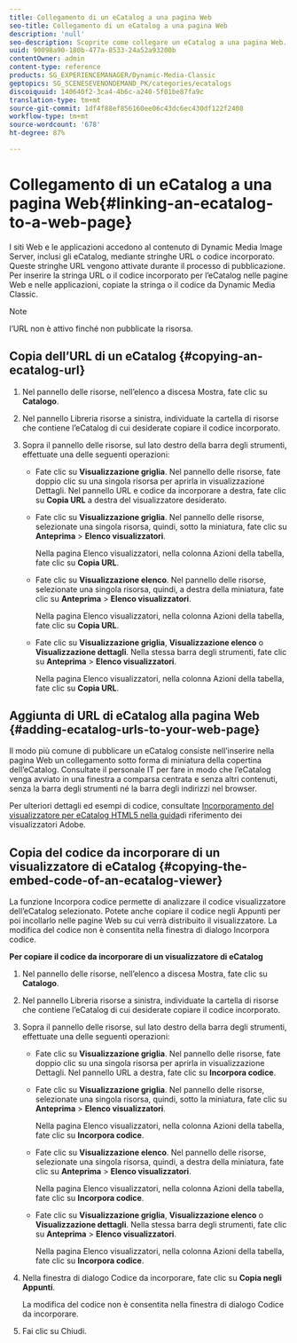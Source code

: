 ```yaml
---
title: Collegamento di un eCatalog a una pagina Web
seo-title: Collegamento di un eCatalog a una pagina Web
description: 'null'
seo-description: Scoprite come collegare un eCatalog a una pagina Web.
uuid: 90098a90-180b-477a-8533-24a52a93200b
contentOwner: admin
content-type: reference
products: SG_EXPERIENCEMANAGER/Dynamic-Media-Classic
geptopics: SG_SCENESEVENONDEMAND_PK/categories/ecatalogs
discoiquuid: 140640f2-3ca4-4b6c-a240-5f01be87fa9c
translation-type: tm+mt
source-git-commit: 1df4f88ef856160ee06c43dc6ec430df122f2408
workflow-type: tm+mt
source-wordcount: '678'
ht-degree: 87%

---
```



# Collegamento di un eCatalog a una pagina Web{#linking-an-ecatalog-to-a-web-page}

I siti Web e le applicazioni accedono al contenuto di Dynamic Media Image Server, inclusi gli eCatalog, mediante stringhe URL o codice incorporato. Queste stringhe URL vengono attivate durante il processo di pubblicazione. Per inserire la stringa URL o il codice incorporato per l’eCatalog nelle pagine Web e nelle applicazioni, copiate la stringa o il codice da Dynamic Media Classic.

>[!NOTE]
>
>l’URL non è attivo finché non pubblicate la risorsa.

## Copia dell’URL di un eCatalog {#copying-an-ecatalog-url}

1. Nel pannello delle risorse, nell’elenco a discesa Mostra, fate clic su **Catalogo**.
1. Nel pannello Libreria risorse a sinistra, individuate la cartella di risorse che contiene l’eCatalog di cui desiderate copiare il codice incorporato.
1. Sopra il pannello delle risorse, sul lato destro della barra degli strumenti, effettuate una delle seguenti operazioni:

   * Fate clic su **Visualizzazione griglia**. Nel pannello delle risorse, fate doppio clic su una singola risorsa per aprirla in visualizzazione Dettagli. Nel pannello URL e codice da incorporare a destra, fate clic su **Copia URL** a destra del visualizzatore desiderato.
   * Fate clic su **Visualizzazione griglia**. Nel pannello delle risorse, selezionate una singola risorsa, quindi, sotto la miniatura, fate clic su **Anteprima** > **Elenco visualizzatori**.

      Nella pagina Elenco visualizzatori, nella colonna Azioni della tabella, fate clic su **Copia URL**.

   * Fate clic su **Visualizzazione elenco**. Nel pannello delle risorse, selezionate una singola risorsa, quindi, a destra della miniatura, fate clic su **Anteprima** > **Elenco visualizzatori**.

      Nella pagina Elenco visualizzatori, nella colonna Azioni della tabella, fate clic su **Copia URL**.

   * Fate clic su **Visualizzazione griglia**, **Visualizzazione elenco** o **Visualizzazione dettagli**. Nella stessa barra degli strumenti, fate clic su **Anteprima** > **Elenco visualizzatori**.

      Nella pagina Elenco visualizzatori, nella colonna Azioni della tabella, fate clic su **Copia URL**.

## Aggiunta di URL di eCatalog alla pagina Web {#adding-ecatalog-urls-to-your-web-page}

Il modo più comune di pubblicare un eCatalog consiste nell’inserire nella pagina Web un collegamento sotto forma di miniatura della copertina dell’eCatalog. Consultate il personale IT per fare in modo che l’eCatalog venga avviato in una finestra a comparsa centrata e senza altri contenuti, senza la barra degli strumenti né la barra degli indirizzi nel browser.

Per ulteriori dettagli ed esempi di codice, consultate [Incorporamento del visualizzatore per eCatalog HTML5 nella guida](https://docs.adobe.com/content/help/en/dynamic-media-developer-resources/library/viewers-aem-assets-dmc/ecatalog/c-html5-20-ecatalog-viewer-about.html)di riferimento dei visualizzatori Adobe.

## Copia del codice da incorporare di un visualizzatore di eCatalog {#copying-the-embed-code-of-an-ecatalog-viewer}

La funzione Incorpora codice permette di analizzare il codice visualizzatore dell’eCatalog selezionato. Potete anche copiare il codice negli Appunti per poi incollarlo nelle pagine Web su cui verrà distribuito il visualizzatore. La modifica del codice non è consentita nella finestra di dialogo Incorpora codice.

**Per copiare il codice da incorporare di un visualizzatore di eCatalog**

1. Nel pannello delle risorse, nell’elenco a discesa Mostra, fate clic su **Catalogo**.
1. Nel pannello Libreria risorse a sinistra, individuate la cartella di risorse che contiene l’eCatalog di cui desiderate copiare il codice incorporato.
1. Sopra il pannello delle risorse, sul lato destro della barra degli strumenti, effettuate una delle seguenti operazioni:

   * Fate clic su **Visualizzazione griglia**. Nel pannello delle risorse, fate doppio clic su una singola risorsa per aprirla in visualizzazione Dettagli. Nel pannello URL a destra, fate clic su **Incorpora codice**.
   * Fate clic su **Visualizzazione griglia**. Nel pannello delle risorse, selezionate una singola risorsa, quindi, sotto la miniatura, fate clic su **Anteprima** > **Elenco visualizzatori**.

      Nella pagina Elenco visualizzatori, nella colonna Azioni della tabella, fate clic su **Incorpora codice**.

   * Fate clic su **Visualizzazione elenco**. Nel pannello delle risorse, selezionate una singola risorsa, quindi, a destra della miniatura, fate clic su **Anteprima** > **Elenco visualizzatori**.

      Nella pagina Elenco visualizzatori, nella colonna Azioni della tabella, fate clic su **Incorpora codice**.

   * Fate clic su **Visualizzazione griglia**, **Visualizzazione elenco** o **Visualizzazione dettagli**. Nella stessa barra degli strumenti, fate clic su **Anteprima** > **Elenco visualizzatori**.

      Nella pagina Elenco visualizzatori, nella colonna Azioni della tabella, fate clic su **Incorpora codice**.

1. Nella finestra di dialogo Codice da incorporare, fate clic su **Copia negli Appunti**.

   La modifica del codice non è consentita nella finestra di dialogo Codice da incorporare.

1. Fai clic su Chiudi.

